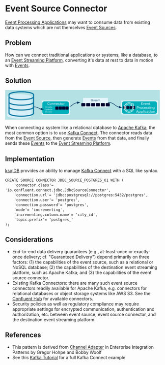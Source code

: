 # Event Source Connector
[Event Processing Applications](../event-processing/event-processing-application.md) may want to consume data from existing data systems which are not themselves [Event Sources](event-source.md).

## Problem
How can we connect traditional applications or systems, like a database, to an [Event Streaming Platform](../event-stream/event-streaming-platform.md), converting it's data at rest to data in motion with [Events](../event/event.md).

## Solution
![event-source-connector](../img/event-source-connector.png)

When connecting a system like a relational database to [Apache Kafka](https://kafka.apache.org/), the most common option is to use [Kafka Connect](https://docs.confluent.io/platform/current/connect/index.html). The connector reads data from the [Event Source](../event-source/event-source.md), then generate [Events](../event/event.md) from that data, and finally sends these [Events](../event/event.md) to the [Event Streaming Platform](../event-stream/event-streaming-platform.md).

## Implementation
[ksqlDB](https://ksqldb.io/) provides an ability to manage [Kafka Connect](https://docs.confluent.io/platform/current/connect/index.html) with a SQL like syntax.
```
CREATE SOURCE CONNECTOR JDBC_SOURCE_POSTGRES_01 WITH (
    'connector.class'= 'io.confluent.connect.jdbc.JdbcSourceConnector',
    'connection.url'= 'jdbc:postgresql://postgres:5432/postgres',
    'connection.user'= 'postgres',
    'connection.password'= 'postgres',
    'mode'= 'incrementing',
    'incrementing.column.name'= 'city_id',
    'topic.prefix'= 'postgres_'
);
```

## Considerations
* End-to-end data delivery guarantees (e.g., at-least-once or exactly-once delivery; cf. "Guaranteed Delivery") depend primarily on three factors: (1) the capabilities of the event source, such as a relational or NoSQL database; (2) the capabilities of the destination event streaming platform, such as Apache Kafka; and (3) the capabilities of the event source connector.
* Existing Kafka Connectors: there are many such event source connectors readily available for Apache Kafka, e.g. connectors for relational databases or object storage systems like AWS S3.  See the [Confluent Hub](https://www.confluent.io/hub/) for available connectors.
* Security policies as well as regulatory compliance may require appropriate settings for encrypted communication, authentication and authorization, etc. between event source, event source connector, and the destination event streaming platform.

## References
* This pattern is derived from [Channel Adapter](https://www.enterpriseintegrationpatterns.com/patterns/messaging/ChannelAdapter.html) in Enterprise Integration Patterns by Gregor Hohpe and Bobby Woolf
* See this [Kafka Tutorial](https://kafka-tutorials.confluent.io/connect-add-key-to-source/ksql.html) for a full Kafka Connect example

